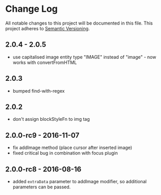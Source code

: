 # Change Log

All notable changes to this project will be documented in this file.
This project adheres to [Semantic Versioning](http://semver.org/).

## 2.0.4 - 2.0.5
- use capitalised image entity type "IMAGE" instead of "image" - now works with convertFromHTML

## 2.0.3
- bumped find-with-regex

## 2.0.2
- don't assign blockStyleFn to img tag

## 2.0.0-rc9 - 2016-11-07
- fix addImage method (place cursor after inserted image)
- fixed critical bug in combination with focus plugin

## 2.0.0-rc8 - 2016-08-16
- added `extraData` parameter to addImage modifier, so additional parameters can be passed.
